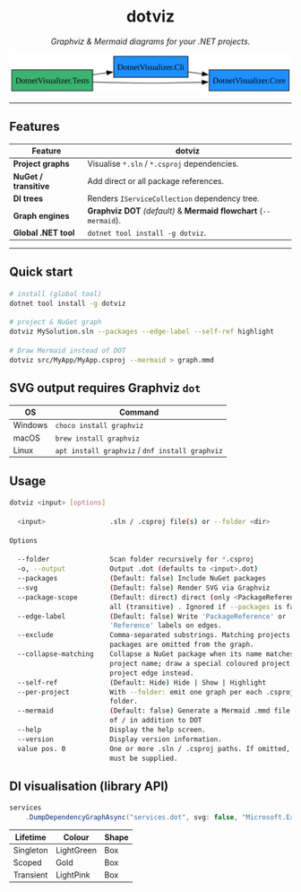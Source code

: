 <!-- README for dotviz -->
<!-- SPDX-License-Identifier: MIT -->

<h1 align="center">dotviz</h1>
<p align="center">
  <em>Graphviz &amp; Mermaid diagrams for your .NET projects.</em>
</p>

<div align="center">
  <img src="docs/demo.svg" alt="demo diagram" width="600"/>
</div>

---

## Features

| Feature | dotviz |
|---------|--------|
| **Project graphs** | Visualise `*.sln` / `*.csproj` dependencies. |
| **NuGet / transitive** | Add direct or all package references. |
| **DI trees** | Renders `IServiceCollection` dependency tree. |
| **Graph engines** | **Graphviz DOT** *(default)* & **Mermaid flowchart** (`--mermaid`). |
| **Global .NET tool** | `dotnet tool install -g dotviz`. |

---

## Quick start

```bash
# install (global tool)
dotnet tool install -g dotviz

# project & NuGet graph
dotviz MySolution.sln --packages --edge-label --self-ref highlight

# Draw Mermaid instead of DOT
dotviz src/MyApp/MyApp.csproj --mermaid > graph.mmd
```

## SVG output requires Graphviz `dot`

| OS      | Command                                         |
| ------- | ----------------------------------------------- |
| Windows | `choco install graphviz`                        |
| macOS   | `brew install graphviz`                         |
| Linux   | `apt install graphviz` / `dnf install graphviz` |


## Usage

```bash
dotviz <input> [options]

  <input>                .sln / .csproj file(s) or --folder <dir>

Options

  --folder               Scan folder recursively for *.csproj
  -o, --output           Output .dot (defaults to <input>.dot)
  --packages             (Default: false) Include NuGet packages
  --svg                  (Default: false) Render SVG via Graphviz
  --package-scope        (Default: direct) direct (only <PackageReference/>) |
                         all (transitive) . Ignored if --packages is false.
  --edge-label           (Default: false) Write 'PackageReference' or
                         'Reference' labels on edges.
  --exclude              Comma-separated substrings. Matching projects or
                         packages are omitted from the graph.
  --collapse-matching    Collapse a NuGet package when its name matches a
                         project name; draw a special coloured project =>
                         project edge instead.
  --self-ref             (Default: Hide) Hide | Show | Highlight
  --per-project          With --folder: emit one graph per each .csproj in that
                         folder.
  --mermaid              (Default: false) Generate a Mermaid .mmd file instead
                         of / in addition to DOT
  --help                 Display the help screen.
  --version              Display version information.
  value pos. 0           One or more .sln / .csproj paths. If omitted, --folder
                         must be supplied.

```

## DI visualisation (library API)

```csharp
services
    .DumpDependencyGraphAsync("services.dot", svg: false, "Microsoft.Extensions.*");
```

| Lifetime  | Colour                                                                     | Shape |
| --------- | -------------------------------------------------------------------------- | ----- |
| Singleton | LightGreen | Box   |
| Scoped    | Gold                                                                       | Box   |
| Transient | LightPink                                                                  | Box   |
